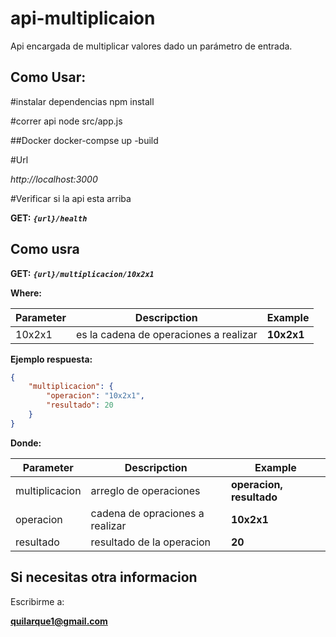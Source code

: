 # api-multiplicaion
Api encargada de multiplicar valores dado un parámetro de entrada.

## Como Usar:

#instalar dependencias
npm install

#correr api
node src/app.js

##Docker
docker-compse up -build

#Url
<span>

*http://localhost:3000*

</span>

#Verificar si la api esta arriba

**GET:**
***``
{url}/health
``***
##

## Como usra


**GET:** 
***``{url}/multiplicacion/10x2x1
``***

**Where:**

| Parameter    |Descripction   |Example   |
| ------------| ------------ | ---------- |
|  10x2x1  |  es la cadena de operaciones a realizar  | **10x2x1** |

**Ejemplo respuesta:**

```json
{
    "multiplicacion": {
        "operacion": "10x2x1",
        "resultado": 20
    }
}
```

**Donde:**

| Parameter         |Descripction         |Example        |
| ------------      | ------------        | ------------  |
|  multiplicacion            |  arreglo de operaciones  |  **operacion, resultado**  |
|  operacion        |  cadena de opraciones a realizar | **10x2x1**|
|  resultado        |  resultado de la operacion | **20**|

## Si necesitas otra informacion

Escribirme a:

**quilarque1@gmail.com**
